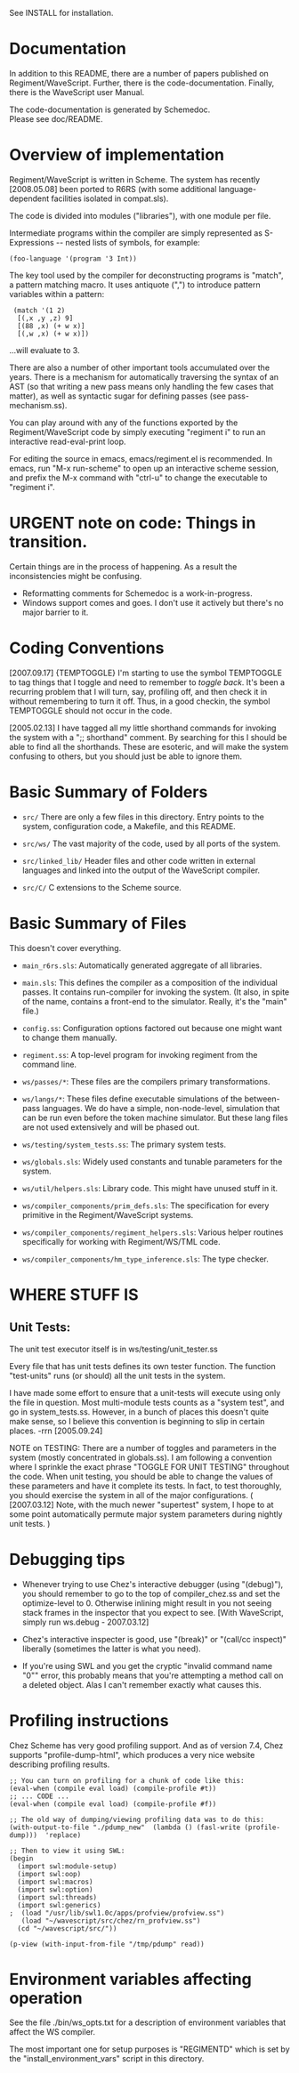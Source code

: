 

See INSTALL for installation.



Documentation
======================================================================

In addition to this README, there are a number of papers published on
Regiment/WaveScript.  Further, there is the code-documentation.
Finally, there is the WaveScript user Manual.

The code-documentation is generated by Schemedoc.  
Please see doc/README.


Overview of implementation
======================================================================

Regiment/WaveScript is written in Scheme.  The system has recently
[2008.05.08] been ported to R6RS (with some additional
language-dependent facilities isolated in compat.sls).

The code is divided into modules ("libraries"), with one module per file.

Intermediate programs within the compiler are simply represented as
S-Expressions -- nested lists of symbols, for example:

    (foo-language '(program '3 Int))

The key tool used by the compiler for deconstructing programs is
"match", a pattern matching macro.  It uses antiquote (",") to
introduce pattern variables within a pattern:

     (match '(1 2)
      [(,x ,y ,z) 9]
      [(88 ,x) (+ w x)]
      [(,w ,x) (+ w x)])

...will evaluate to 3.

There are also a number of other important tools accumulated over the
years.  There is a mechanism for automatically traversing the syntax
of an AST (so that writing a new pass means only handling the few
cases that matter), as well as syntactic sugar for defining passes
(see pass-mechanism.ss).

You can play around with any of the functions exported by the
Regiment/WaveScript code by simply executing "regiment i" to run an
interactive read-eval-print loop.

For editing the source in emacs, emacs/regiment.el is recommended.  In
emacs, run "M-x run-scheme" to open up an interactive scheme session,
and prefix the M-x command with "ctrl-u" to change the executable to
"regiment i".


URGENT note on code: Things in transition.
======================================================================

Certain things are in the process of happening.  As a result the
inconsistencies might be confusing.

 * Reformatting comments for Schemedoc is a work-in-progress.
 * Windows support comes and goes.  I don't use it actively but
    there's no major barrier to it.


Coding Conventions
======================================================================

[2007.09.17] {TEMPTOGGLE}
I'm starting to use the symbol TEMPTOGGLE to tag things that I toggle
and need to remember to *toggle back*.  It's been a recurring problem
that I will turn, say, profiling off, and then check it in without
remembering to turn it off.  Thus, in a good checkin, the symbol
TEMPTOGGLE should not occur in the code.

[2005.02.13]
I have tagged all my little shorthand commands for invoking the system with a
";; shorthand" comment.  By searching for this I should be able to find all the 
shorthands.  These are esoteric, and will make the system confusing to
others, but you should just be able to ignore them.



Basic Summary of Folders
======================================================================

 * `src/`
  There are only a few files in this directory.  Entry points to the
  system, configuration code, a Makefile, and this README.

 * `src/ws/`
  The vast majority of the code, used by all ports of the system.

 * `src/linked_lib/`
  Header files and other code written in external languages and
  linked into the output of the WaveScript compiler.

 * `src/C/`
  C extensions to the Scheme source.


Basic Summary of Files
======================================================================
This doesn't cover everything.

 * `main_r6rs.sls`:
  Automatically generated aggregate of all libraries.

 * `main.sls`:
  This defines the compiler as a composition of the individual
  passes.  It contains run-compiler for invoking the system.  (It
  also, in spite of the name, contains a front-end to the simulator.
  Really, it's the "main" file.)

 * `config.ss`:
  Configuration options factored out because one might want to change
  them manually.

 * `regiment.ss`:
  A top-level program for invoking regiment from the command line.

 * `ws/passes/*`:
  These files are the compilers primary transformations.

 * `ws/langs/*`:
  These files define executable simulations of the between-pass
  languages.  We do have a simple, non-node-level, simulation that can
  be run even before the token machine simulator.  But these lang files
  are not used extensively and will be phased out.

 * `ws/testing/system_tests.ss`:
  The primary system tests.

 * `ws/globals.sls`:
  Widely used constants and tunable parameters for the system.

 * `ws/util/helpers.sls`:
  Library code.  This might have unused stuff in it.

 * `ws/compiler_components/prim_defs.sls`:
  The specification for every primitive in the Regiment/WaveScript systems.

 * `ws/compiler_components/regiment_helpers.sls`:
  Various helper routines specifically for working with Regiment/WS/TML code.
  
 * `ws/compiler_components/hm_type_inference.sls`:
  The type checker.
    

WHERE STUFF IS
======================================================================

Unit Tests:
-----------

The unit test executor itself is in ws/testing/unit_tester.ss

Every file that has unit tests defines its own tester function.  The
function "test-units" runs (or should) all the unit tests in the
system.

I have made some effort to ensure that a unit-tests will execute using
only the file in question.  Most multi-module tests counts as a
"system test", and go in system_tests.ss.  However, in a bunch of
places this doesn't quite make sense, so I believe this convention is
beginning to slip in certain places. -rrn [2005.09.24]
 
NOTE on TESTING: There are a number of toggles and parameters in the
system (mostly concentrated in globals.ss).  I am following a
convention where I sprinkle the exact phrase "TOGGLE FOR UNIT TESTING"
throughout the code.  When unit testing, you should be able to change
the values of these parameters and have it complete its tests.  In
fact, to test thoroughly, you should exercise the system in all of the
major configurations.
( [2007.03.12] Note, with the much newer "supertest" system, I hope to
at some point automatically permute major system parameters during
nightly unit tests. )


Debugging tips
======================================================================

 * Whenever trying to use Chez's interactive debugger (using "(debug)"),
you should remember to go to the top of compiler_chez.ss and set the
optimize-level to 0.  Otherwise inlining might result in you not
seeing stack frames in the inspector that you expect to see.
  [With WaveScript, simply run ws.debug - 2007.03.12]

 * Chez's interactive inspecter is good, use "(break)" or 
"(call/cc inspect)" liberally (sometimes the latter is what you need).

 * If you're using SWL and you get the cryptic "invalid command name "0""
 error, this probably means that you're attempting a method call on a
deleted object.  Alas I can't remember exactly what causes this.  <TODO>


Profiling instructions
======================================================================

Chez Scheme has very good profiling support.  And as of version 7.4,
Chez supports "profile-dump-html", which produces a very nice website
describing profiling results.

    ;; You can turn on profiling for a chunk of code like this:
    (eval-when (compile eval load) (compile-profile #t))
    ;; ... CODE ...
    (eval-when (compile eval load) (compile-profile #f))

    ;; The old way of dumping/viewing profiling data was to do this:
    (with-output-to-file "./pdump_new"  (lambda () (fasl-write (profile-dump)))  'replace)

    ;; Then to view it using SWL:
    (begin 
      (import swl:module-setup)
      (import swl:oop)
      (import swl:macros)
      (import swl:option)
      (import swl:threads)
      (import swl:generics)  
    ;  (load "/usr/lib/swl1.0c/apps/profview/profview.ss")
       (load "~/wavescript/src/chez/rn_profview.ss")
      (cd "~/wavescript/src/"))

    (p-view (with-input-from-file "/tmp/pdump" read))


Environment variables affecting operation
======================================================================

See the file ./bin/ws_opts.txt for a description of environment
variables that affect the WS compiler.

The most important one for setup purposes is "REGIMENTD" which is set
by the "install_environment_vars" script in this directory.

